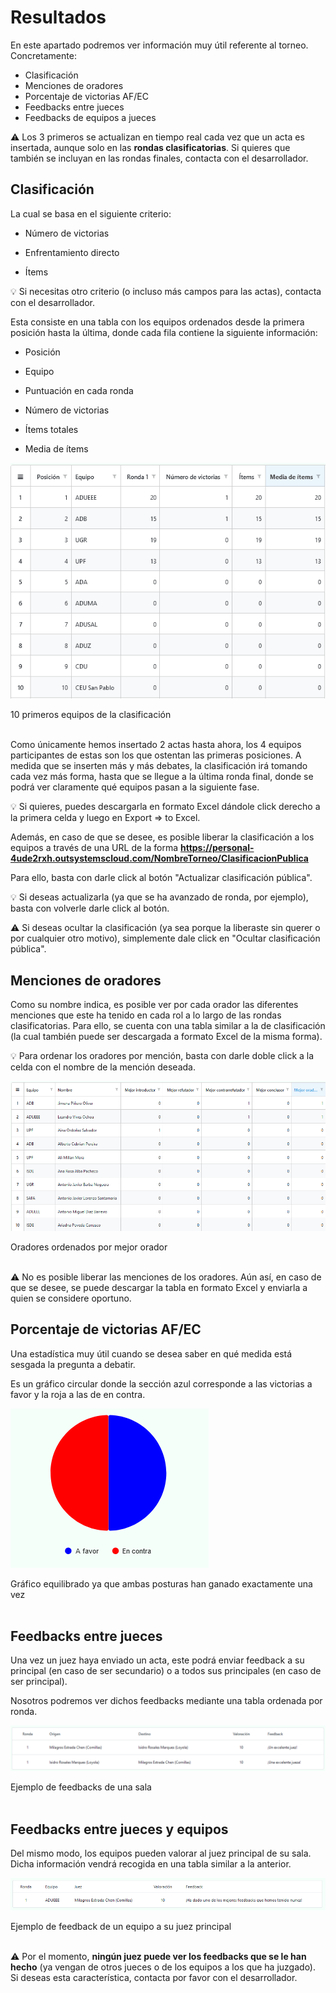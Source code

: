 # Resultados

En este apartado podremos ver información muy útil referente al torneo. Concretamente:

* Clasificación
* Menciones de oradores
* Porcentaje de victorias AF/EC
* Feedbacks entre jueces
* Feedbacks de equipos a jueces

<div class="warning">

⚠️ Los 3 primeros se actualizan en tiempo real cada vez que un acta es insertada, aunque solo en las **rondas clasificatorias**. Si quieres que también se incluyan en las rondas finales, contacta con el desarrollador.

</div>

## Clasificación

La cual se basa en el siguiente criterio:

* Número de victorias

* Enfrentamiento directo

* Ítems

<div class="tip">
💡
Si necesitas otro criterio (o incluso más campos para las actas), contacta con el desarrollador.

</div>

Esta consiste en una tabla con los equipos ordenados desde la primera posición hasta la última, donde cada fila contiene la siguiente 
información:

* Posición

* Equipo

* Puntuación en cada ronda

* Número de victorias

* Ítems totales

* Media de ítems


![Ejemplo de clasificación](_images/clasificacion.png)

<div class="caption">10 primeros equipos de la clasificación</div>

<br>

Como únicamente hemos insertado 2 actas hasta ahora, los 4 equipos participantes de estas son los que ostentan las primeras posiciones. A medida que se inserten más y más debates, la clasificación irá tomando cada vez más forma, hasta que se llegue a la última ronda final, donde se podrá ver claramente qué equipos pasan a la siguiente fase.


<div class="tip">
💡
Si quieres, puedes descargarla en formato Excel dándole click derecho a la primera celda y luego en Export => to Excel.

</div>

Además, en caso de que se desee, es posible liberar la clasificación a los equipos a través de una URL de la forma **https://personal-4ude2rxh.outsystemscloud.com/NombreTorneo/ClasificacionPublica**

Para ello, basta con darle click al botón "Actualizar clasificación pública".


<div class="tip">

💡 Si deseas actualizarla (ya que se ha avanzado de ronda, por ejemplo), basta con volverle darle click al botón.

</div>


<div class="warning">

⚠️ Si deseas ocultar la clasificación (ya sea porque la liberaste sin querer o por cualquier otro motivo), simplemente dale click en "Ocultar clasificación pública".


</div>

## Menciones de oradores

Como su nombre indica, es posible ver por cada orador las diferentes menciones que este ha tenido en cada rol a lo largo de las rondas clasificatorias. Para ello, se cuenta con una tabla similar a la de clasificación (la cual también puede ser descargada a formato Excel de la misma forma).


<div class="tip">
💡
Para ordenar los oradores por mención, basta con darle doble click a la celda con el nombre de la mención deseada. 

</div>

![Mejores oradores](_images/mejores_oradores.png)

<div class="caption">Oradores ordenados por mejor orador</div>

<br>

<div class="warning">

⚠️ No es posible liberar las menciones de los oradores. Aún así, en caso de que se desee, se puede descargar la tabla en formato Excel y enviarla a quien se considere oportuno.


</div>

## Porcentaje de victorias AF/EC

Una estadística muy útil cuando se desea saber en qué medida está sesgada la pregunta a debatir.

Es un gráfico circular donde la sección azul corresponde a las victorias a favor y la roja a las de en contra.

<div class="centered-image">

![Porcentaje de victorias AF/EC](_images/porcentaje_victorias_af_ec.png)

</div>


<div class="caption">Gráfico equilibrado ya que ambas posturas han ganado exactamente una vez</div>

<br>




## Feedbacks entre jueces

Una vez un juez haya enviado un acta, este podrá enviar feedback a su principal (en caso de ser secundario) o a todos sus principales (en caso de ser principal).

Nosotros podremos ver dichos feedbacks mediante una tabla ordenada por ronda.

![Feedback de jueces](_images/feedback_jueces.png)


<div class="caption">Ejemplo de feedbacks de una sala</div>

<br>



## Feedbacks entre jueces y equipos

Del mismo modo, los equipos pueden valorar al juez principal de su sala. Dicha información vendrá recogida en una tabla similar a la anterior.


![Feedback de equipos](_images/feedback_equipos.png)

<div>

<div class="caption">Ejemplo de feedback de un equipo a su juez principal</div>

<br>

</div>



<div class="warning">

⚠️ Por el momento, **ningún juez puede ver los feedbacks que se le han hecho** (ya vengan de otros jueces o de los equipos a los que ha juzgado). Si deseas esta característica, contacta por favor con el desarrollador.


</div>